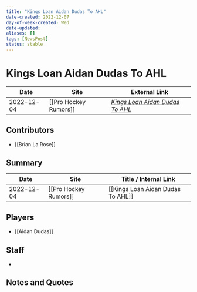 ```yaml
---
title: "Kings Loan Aidan Dudas To AHL"
date-created: 2022-12-07
day-of-week-created: Wed
date-updated: 
aliases: []
tags: [NewsPost]
status: stable
---
```


# Kings Loan Aidan Dudas To AHL

| Date       | Site                  | External Link                                                                                            |
| ---------- | --------------------- | -------------------------------------------------------------------------------------------------------- |
| 2022-12-04 | [[Pro Hockey Rumors]] | [*Kings Loan Aidan Dudas To AHL*](https://www.prohockeyrumors.com/2022/12/kings-recall-aidan-dudas.html) |

## Contributors
- [[Brian La Rose]]

## Summary
> 

| Date       | Site                  | Title / Internal Link             |
| ---------- | --------------------- | --------------------------------- |
| 2022-12-04 | [[Pro Hockey Rumors]] | [[Kings Loan Aidan Dudas To AHL]] |

## Players
- [[Aidan Dudas]]

## Staff
- 

## Notes and Quotes
> 

